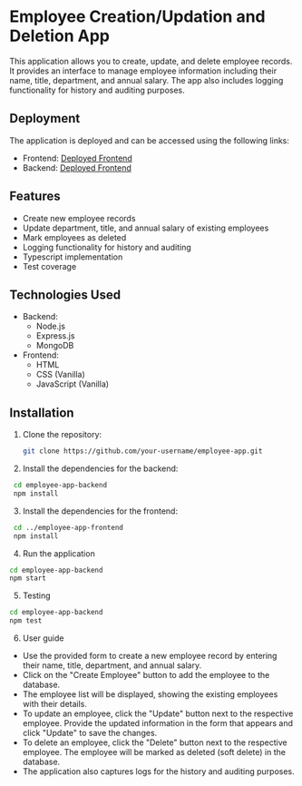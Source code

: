# Employee Creation/Updation and Deletion App

This application allows you to create, update, and delete employee records. It provides an interface to manage employee information including their name, title, department, and annual salary. The app also includes logging functionality for history and auditing purposes.

## Deployment

The application is deployed and can be accessed using the following links:

- Frontend: [Deployed Frontend](https://employee-task-manager.netlify.app/)
- Backend: [Deployed Frontend](https://employee-task-manager.onrender.com/)


## Features

- Create new employee records
- Update department, title, and annual salary of existing employees
- Mark employees as deleted
- Logging functionality for history and auditing
- Typescript implementation
- Test coverage

## Technologies Used

- Backend:
  - Node.js
  - Express.js
  - MongoDB
- Frontend:
  - HTML
  - CSS (Vanilla)
  - JavaScript (Vanilla)

## Installation

1. Clone the repository:

   ```bash
   git clone https://github.com/your-username/employee-app.git
   
2. Install the dependencies for the backend:
  ```bash
   cd employee-app-backend
   npm install
```

3. Install the dependencies for the frontend:
  ```bash
   cd ../employee-app-frontend
   npm install
```

4. Run the application
  ```bash
cd employee-app-backend
npm start
```
5. Testing
  ```bash
cd employee-app-backend
npm test
```
6. User guide
- Use the provided form to create a new employee record by entering their name, title, department, and annual salary.
- Click on the "Create Employee" button to add the employee to the database.
- The employee list will be displayed, showing the existing employees with their details.
- To update an employee, click the "Update" button next to the respective employee. Provide the updated information in the form that appears and click "Update" to save the changes.
- To delete an employee, click the "Delete" button next to the respective employee. The employee will be marked as deleted (soft delete) in the database.
- The application also captures logs for the history and auditing purposes.

